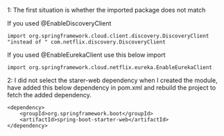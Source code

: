 1: The first situation is whether the imported package does not match

If you used @EnableDiscoveryClient

	import org.springframework.cloud.client.discovery.DiscoveryClient "instead of " com.netflix.discovery.DiscoveryClient

If you used @EnableEurekaClient use this below import

	import org.springframework.cloud.netflix.eureka.EnableEurekaClient 

2: I did not select the starer-web dependency when I created the module, have added this below dependency in pom.xml and rebuild the project to fetch the added dependency.

	<dependency>
    	<groupId>org.springframework.boot</groupId>
    	<artifactId>spring-boot-starter-web</artifactId>
	</dependency>